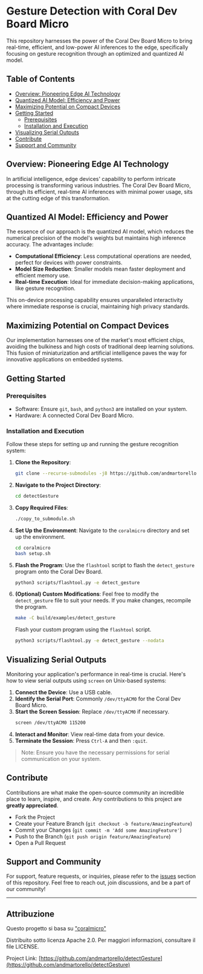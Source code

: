 # Gesture Detection with Coral Dev Board Micro

This repository harnesses the power of the Coral Dev Board Micro to bring real-time, efficient, and low-power AI inferences to the edge, specifically focusing on gesture recognition through an optimized and quantized AI model.

## Table of Contents
- [Overview: Pioneering Edge AI Technology](#overview-pioneering-edge-ai-technology)
- [Quantized AI Model: Efficiency and Power](#quantized-ai-model-efficiency-and-power)
- [Maximizing Potential on Compact Devices](#maximizing-potential-on-compact-devices)
- [Getting Started](#getting-started)
  - [Prerequisites](#prerequisites)
  - [Installation and Execution](#installation-and-execution)
- [Visualizing Serial Outputs](#visualizing-serial-outputs)
- [Contribute](#contribute)
- [Support and Community](#support-and-community)

## Overview: Pioneering Edge AI Technology

In artificial intelligence, edge devices' capability to perform intricate processing is transforming various industries. The Coral Dev Board Micro, through its efficient, real-time AI inferences with minimal power usage, sits at the cutting edge of this transformation.

## Quantized AI Model: Efficiency and Power

The essence of our approach is the quantized AI model, which reduces the numerical precision of the model's weights but maintains high inference accuracy. The advantages include:

- **Computational Efficiency**: Less computational operations are needed, perfect for devices with power constraints.
- **Model Size Reduction**: Smaller models mean faster deployment and efficient memory use.
- **Real-time Execution**: Ideal for immediate decision-making applications, like gesture recognition.

This on-device processing capability ensures unparalleled interactivity where immediate response is crucial, maintaining high privacy standards.

## Maximizing Potential on Compact Devices

Our implementation harnesses one of the market's most efficient chips, avoiding the bulkiness and high costs of traditional deep learning solutions. This fusion of miniaturization and artificial intelligence paves the way for innovative applications on embedded systems.

## Getting Started

### Prerequisites

- Software: Ensure `git`, `bash`, and `python3` are installed on your system.
- Hardware: A connected Coral Dev Board Micro.

### Installation and Execution

Follow these steps for setting up and running the gesture recognition system:

1. **Clone the Repository**:
    ```sh
    git clone --recurse-submodules -j8 https://github.com/andmartorello/detectGesture
    ```
2. **Navigate to the Project Directory**:
    ```sh
    cd detectGesture
    ```
3. **Copy Required Files**:
    ```sh
    ./copy_to_submodule.sh
    ```
4. **Set Up the Environment**:
    Navigate to the `coralmicro` directory and set up the environment.
    ```sh
    cd coralmicro
    bash setup.sh
    ```
5. **Flash the Program**:
    Use the `flashtool` script to flash the `detect_gesture` program onto the Coral Dev Board.
    ```sh
    python3 scripts/flashtool.py -e detect_gesture
    ```
6. **(Optional) Custom Modifications**:
    Feel free to modify the `detect_gesture` file to suit your needs. If you make changes, recompile the program.
    ```sh
    make -C build/examples/detect_gesture
    ```
    Flash your custom program using the `flashtool` script.
    ```sh
    python3 scripts/flashtool.py -e detect_gesture --nodata
    ```

## Visualizing Serial Outputs

Monitoring your application's performance in real-time is crucial. Here's how to view serial outputs using `screen` on Unix-based systems:

1. **Connect the Device**: Use a USB cable.
2. **Identify the Serial Port**: Commonly `/dev/ttyACM0` for the Coral Dev Board Micro.
3. **Start the Screen Session**: Replace `/dev/ttyACM0` if necessary.
    ```sh
    screen /dev/ttyACM0 115200
    ```
4. **Interact and Monitor**: View real-time data from your device.
5. **Terminate the Session**: Press `Ctrl-A` and then `:quit`.

> Note: Ensure you have the necessary permissions for serial communication on your system.

## Contribute

Contributions are what make the open-source community an incredible place to learn, inspire, and create. Any contributions to this project are **greatly appreciated**.

- Fork the Project
- Create your Feature Branch (`git checkout -b feature/AmazingFeature`)
- Commit your Changes (`git commit -m 'Add some AmazingFeature'`)
- Push to the Branch (`git push origin feature/AmazingFeature`)
- Open a Pull Request

## Support and Community

For support, feature requests, or inquiries, please refer to the [issues](https://github.com/andmartorello/detectGesture/issues) section of this repository. Feel free to reach out, join discussions, and be a part of our community!

---

## Attribuzione

Questo progetto si basa su ["coralmicro"](https://github.com/google-coral/coralmicro) 

Distribuito sotto licenza Apache 2.0. Per maggiori informazioni, consultare il file LICENSE.

Project Link: [https://github.com/andmartorello/detectGesture](https://github.com/andmartorello/detectGesture)
